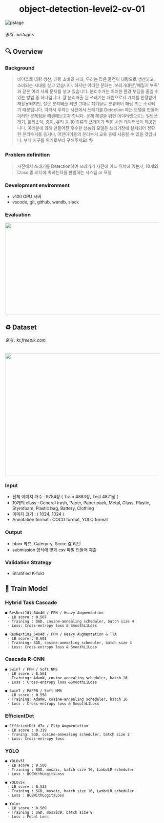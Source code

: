<div align="center">
  <h1>object-detection-level2-cv-01</h1>
</div>

![pstage](https://user-images.githubusercontent.com/64246382/137623329-2456e10b-276e-40d3-b29c-0a688e12c06e.PNG)
<h6>출처 : aistages </h6>

## :mag: Overview
### Background
> 바야흐로 대량 생산, 대량 소비의 시대, 우리는 많은 물건이 대량으로 생산되고, 소비되는 시대를 살고 있습니다. 하지만 이러한 문화는 ‘쓰레기대란’,’매립지 부족’ 과 같은 여러 사회 문제를 낳고 있습니다. 분리수거는 이러한 환경 부담을 줄일 수 있는 방법 중 하나입니다. 잘 분리배출 된 쓰레기는 자원으로서 가치를 인정받아 재활용되지만, 잘못 분리배출 되면 그대로 폐기물로 분류되어 매립 또는 소각되기 때문입니다. 따라서 우리는 사진에서 쓰레기를 Detection 하는 모델을 만들어 이러한 문제점을 해결해보고자 합니다. 문제 해결을 위한 데이터셋으로는 일반쓰레기, 플라스틱, 종이, 유리 등 10 종류의 쓰레기가 찍힌 사진 데이터셋이 제공됩니다. 여러분에 의해 만들어진 우수한 성능의 모델은 쓰레기장에 설치되어 정확한 분리수거를 돕거나, 어린아이들의 분리수거 교육 등에 사용될 수 있을 것입니다. 부디 지구를 위기로부터 구해주세요! 🌎

### Problem definition
> 사진에서 쓰레기를 Detection하여 쓰레기가 사진에 어느 위치에 있는지, 10개의 Class 중 어디에 속하는지를 판별하는 시스템 or 모델

### Development environment
- v100 GPU 서버
- vscode, git, github, wandb, slack

### Evaluation
<img src="https://user-images.githubusercontent.com/64246382/137627632-404ecf72-6244-4128-ae3c-607e8df2a314.PNG" width="600" height="300"/>

## ♻️ Dataset          
<h6>출처 : kr.freepik.com</h6>
<img src="https://user-images.githubusercontent.com/64246382/137628147-122801a1-5492-4ddb-8685-b61428c70f25.jpg" width="700" height="400"/>

### Input
- 전체 이미지 개수 : 9754장 ( Train 4883장, Test 4871장 )
- 10개의 class : General trash, Paper, Paper pack, Metal, Glass, Plastic, Styrofoam, Plastic bag, Battery, Clothing
- 이미지 크기 : ( 1024, 1024 )
- Annotation format : COCO format, YOLO format

### Output
- bbox 좌표, Category, Score 값 리턴
- submission 양식에 맞게 csv 파일 만들어 제출 

### Validation Strategy
- Stratified K-fold

## 🥉 Train Model

### Hybrid Task Cascade
```
● ResNext101_64x4d / FPN / Heavy Augmentation
 - LB score : 0.587
 - Training : SGD, cosine-annealing scheduler, batch size 4
 - Loss: Cross-entropy loss & SmoothL1Loss

● ResNext101_64x4d / FPN / Heavy Augmentation & TTA
 - LB score : 0.601
 - Training: SGD, cosine-annealing scheduler, batch size 4
 - Loss: Cross-entropy loss & SmoothL1Loss
```
### Cascade R-CNN
```
● SwinT / FPN / Soft NMS
 - LB score : 0.561
 - Training: AdamW, cosine-annealing scheduler, batch 16
 - Loss : Cross-entropy loss &SmoothL1Loss

● SwinT / PAFPN / Soft NMS
 - LB score : 0.558
 - Training: AdamW, cosine-annealing scheduler, batch 16
 - Loss : Cross-entropy loss & SmoothL1Loss
```
### EfficientDet
```
● EfficientDet d7x / Flip Augmentation
 - LB score : 0.319
 - Traning: SGD, cosine-annealing scheduler, batch size 2
 - Loss: Cross-entropy loss
```
### YOLO
```
● YOLOv5l
 - LB score : 0.500
 - Training : SGD, mosaic, batch size 16, LambdLR scheduler
 - Loss : BCEWithLogitsLoss

● YOLOv5x
 - LB score : 0.533
 - Training : SGD, mosaic, batch size 16, LambdLR scheduler
 - Loss : BCEWithLogitsLoss

● Yolor
 - LB score : 0.569
 - Training : SGD, mosaic9, batch size 8
 - Loss : Focal Loss
```
